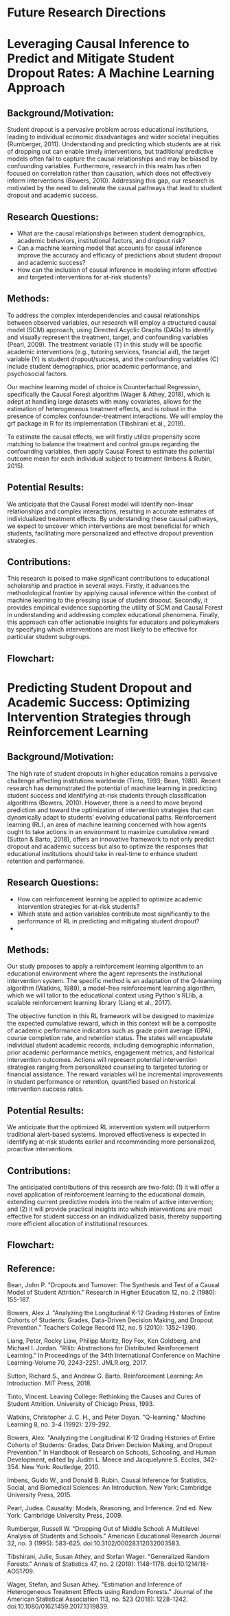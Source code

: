 # Future Research Directions



# Leveraging Causal Inference to Predict and Mitigate Student Dropout Rates: A Machine Learning Approach

## Background/Motivation:
Student dropout is a pervasive problem across educational institutions, leading to individual economic disadvantages and wider societal inequities (Rumberger, 2011). Understanding and predicting which students are at risk of dropping out can enable timely interventions, but traditional predictive models often fail to capture the causal relationships and may be biased by confounding variables. Furthermore, research in this realm has often focused on correlation rather than causation, which does not effectively inform interventions (Bowers, 2010). Addressing this gap, our research is motivated by the need to delineate the causal pathways that lead to student dropout and academic success.

## Research Questions:

- What are the causal relationships between student demographics, academic behaviors, institutional factors, and dropout risk?
- Can a machine learning model that accounts for causal inference improve the accuracy and efficacy of predictions about student dropout and academic success?
- How can the inclusion of causal inference in modeling inform effective and targeted interventions for at-risk students?

## Methods:
To address the complex interdependencies and causal relationships between observed variables, our research will employ a structured causal model (SCM) approach, using Directed Acyclic Graphs (DAGs) to identify and visually represent the treatment, target, and confounding variables (Pearl, 2009). The treatment variable (T) in this study will be specific academic interventions (e.g., tutoring services, financial aid), the target variable (Y) is student dropout/success, and the confounding variables (C) include student demographics, prior academic performance, and psychosocial factors.

Our machine learning model of choice is Counterfactual Regression, specifically the Causal Forest algorithm (Wager & Athey, 2018), which is adept at handling large datasets with many covariates, allows for the estimation of heterogeneous treatment effects, and is robust in the presence of complex confounder-treatment interactions. We will employ the grf package in R for its implementation (Tibshirani et al., 2019).

To estimate the causal effects, we will firstly utilize propensity score matching to balance the treatment and control groups regarding the confounding variables, then apply Causal Forest to estimate the potential outcome mean for each individual subject to treatment (Imbens & Rubin, 2015).

## Potential Results:
We anticipate that the Causal Forest model will identify non-linear relationships and complex interactions, resulting in accurate estimates of individualized treatment effects. By understanding these causal pathways, we expect to uncover which interventions are most beneficial for which students, facilitating more personalized and effective dropout prevention strategies.

## Contributions:
This research is poised to make significant contributions to educational scholarship and practice in several ways. Firstly, it advances the methodological frontier by applying causal inference within the context of machine learning to the pressing issue of student dropout. Secondly, it provides empirical evidence supporting the utility of SCM and Causal Forest in understanding and addressing complex educational phenomena. Finally, this approach can offer actionable insights for educators and policymakers by specifying which interventions are most likely to be effective for particular student subgroups.

## Flowchart:

# Predicting Student Dropout and Academic Success: Optimizing Intervention Strategies through Reinforcement Learning

## Background/Motivation:
The high rate of student dropouts in higher education remains a pervasive challenge affecting institutions worldwide (Tinto, 1993; Bean, 1980). Recent research has demonstrated the potential of machine learning in predicting student success and identifying at-risk students through classification algorithms (Bowers, 2010). However, there is a need to move beyond prediction and toward the optimization of intervention strategies that can dynamically adapt to students’ evolving educational paths. Reinforcement learning (RL), an area of machine learning concerned with how agents ought to take actions in an environment to maximize cumulative reward (Sutton & Barto, 2018), offers an innovative framework to not only predict dropout and academic success but also to optimize the responses that educational institutions should take in real-time to enhance student retention and performance.

## Research Questions:

- How can reinforcement learning be applied to optimize academic intervention strategies for at-risk students?
- Which state and action variables contribute most significantly to the performance of RL in predicting and mitigating student dropout?
- 
## Methods:
Our study proposes to apply a reinforcement learning algorithm to an educational environment where the agent represents the institutional intervention system. The specific method is an adaptation of the Q-learning algorithm (Watkins, 1989), a model-free reinforcement learning algorithm, which we will tailor to the educational context using Python's RLlib, a scalable reinforcement learning library (Liang et al., 2017).

The objective function in this RL framework will be designed to maximize the expected cumulative reward, which in this context will be a composite of academic performance indicators such as grade point average (GPA), course completion rate, and retention status. The states will encapsulate individual student academic records, including demographic information, prior academic performance metrics, engagement metrics, and historical intervention outcomes. Actions will represent potential intervention strategies ranging from personalized counseling to targeted tutoring or financial assistance. The reward variables will be incremental improvements in student performance or retention, quantified based on historical intervention success rates.

## Potential Results:
We anticipate that the optimized RL intervention system will outperform traditional alert-based systems. Improved effectiveness is expected in identifying at-risk students earlier and recommending more personalized, proactive interventions.

## Contributions:
The anticipated contributions of this research are two-fold: (1) it will offer a novel application of reinforcement learning to the educational domain, extending current predictive models into the realm of active intervention; and (2) it will provide practical insights into which interventions are most effective for student success on an individualized basis, thereby supporting more efficient allocation of institutional resources.

## Flowchart:

## Reference:

Bean, John P. "Dropouts and Turnover: The Synthesis and Test of a Causal Model of Student Attrition." Research in Higher Education 12, no. 2 (1980): 155-187.

Bowers, Alex J. "Analyzing the Longitudinal K-12 Grading Histories of Entire Cohorts of Students: Grades, Data-Driven Decision Making, and Dropout Prevention." Teachers College Record 112, no. 5 (2010): 1352-1390.

Liang, Peter, Rocky Liaw, Philipp Moritz, Roy Fox, Ken Goldberg, and Michael I. Jordan. "Rllib: Abstractions for Distributed Reinforcement Learning." In Proceedings of the 34th International Conference on Machine Learning-Volume 70, 2243-2251. JMLR.org, 2017.

Sutton, Richard S., and Andrew G. Barto. Reinforcement Learning: An Introduction. MIT Press, 2018.

Tinto, Vincent. Leaving College: Rethinking the Causes and Cures of Student Attrition. University of Chicago Press, 1993.

Watkins, Christopher J. C. H., and Peter Dayan. "Q-learning." Machine Learning 8, no. 3-4 (1992): 279-292.

Bowers, Alex. "Analyzing the Longitudinal K-12 Grading Histories of Entire Cohorts of Students: Grades, Data Driven Decision Making, and Dropout Prevention." In Handbook of Research on Schools, Schooling, and Human Development, edited by Judith L. Meece and Jacquelynne S. Eccles, 342-354. New York: Routledge, 2010.

Imbens, Guido W., and Donald B. Rubin. Causal Inference for Statistics, Social, and Biomedical Sciences: An Introduction. New York: Cambridge University Press, 2015.

Pearl, Judea. Causality: Models, Reasoning, and Inference. 2nd ed. New York: Cambridge University Press, 2009.

Rumberger, Russell W. "Dropping Out of Middle School: A Multilevel Analysis of Students and Schools." American Educational Research Journal 32, no. 3 (1995): 583-625. doi:10.3102/00028312032003583.

Tibshirani, Julie, Susan Athey, and Stefan Wager. "Generalized Random Forests." Annals of Statistics 47, no. 2 (2019): 1148-1178. doi:10.1214/18-AOS1709.

Wager, Stefan, and Susan Athey. "Estimation and Inference of Heterogeneous Treatment Effects using Random Forests." Journal of the American Statistical Association 113, no. 523 (2018): 1228-1242. doi:10.1080/01621459.2017.1319839.
